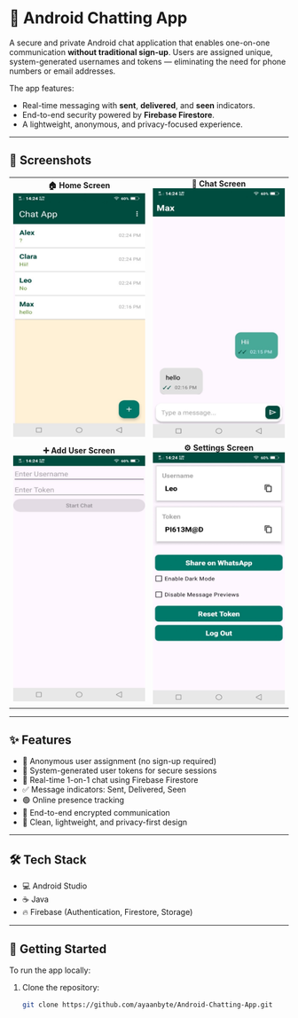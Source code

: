# 💬 Android Chatting App

A secure and private Android chat application that enables one-on-one communication **without traditional sign-up**. Users are assigned unique, system-generated usernames and tokens — eliminating the need for phone numbers or email addresses.

The app features:
- Real-time messaging with **sent**, **delivered**, and **seen** indicators.
- End-to-end security powered by **Firebase Firestore**.
- A lightweight, anonymous, and privacy-focused experience.

---

## 📱 Screenshots

<div align="center">
  <table>
    <tr>
      <td align="center">
        <strong>🏠 Home Screen</strong><br>
        <img src="Screenshots/Home.jpg" width="250px">
      </td>
      <td align="center">
        <strong>💬 Chat Screen</strong><br>
        <img src="Screenshots/Chat.jpg" width="250px">
      </td>
    </tr>
    <tr>
      <td align="center">
        <strong>➕ Add User Screen</strong><br>
        <img src="Screenshots/Add_Usr.jpg" width="250px">
      </td>
      <td align="center">
        <strong>⚙️ Settings Screen</strong><br>
        <img src="Screenshots/Setting.jpg" width="250px">
      </td>
    </tr>
  </table>
</div>

---

## ✨ Features

- 👤 Anonymous user assignment (no sign-up required)
- 🔑 System-generated user tokens for secure sessions
- 💬 Real-time 1-on-1 chat using Firebase Firestore
- ✅ Message indicators: Sent, Delivered, Seen
- 🟢 Online presence tracking
- 🔐 End-to-end encrypted communication
- 📱 Clean, lightweight, and privacy-first design

---

## 🛠️ Tech Stack

- 💻 Android Studio
- ☕ Java
- 🔥 Firebase (Authentication, Firestore, Storage)

---

## 🚀 Getting Started

To run the app locally:

1. Clone the repository:
   ```bash
   git clone https://github.com/ayaanbyte/Android-Chatting-App.git
